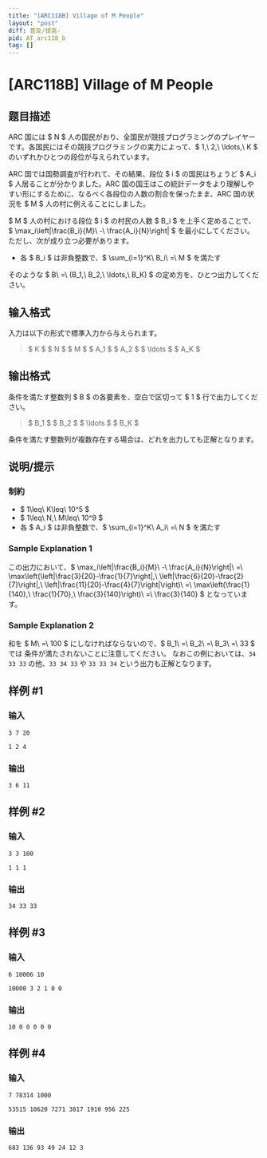 ```yaml
---
title: "[ARC118B] Village of M People"
layout: "post"
diff: 普及/提高-
pid: AT_arc118_b
tag: []
---
```


# [ARC118B] Village of M People

## 题目描述

[problemUrl]: https://atcoder.jp/contests/arc118/tasks/arc118_b

ARC 国には $ N $ 人の国民がおり、全国民が競技プログラミングのプレイヤーです。各国民にはその競技プログラミングの実力によって、$ 1,\ 2,\ \ldots,\ K $ のいずれかひとつの段位が与えられています。

ARC 国では国勢調査が行われて、その結果、段位 $ i $ の国民はちょうど $ A_i $ 人居ることが分かりました。ARC 国の国王はこの統計データをより理解しやすい形にするために、なるべく各段位の人数の割合を保ったまま、ARC 国の状況を $ M $ 人の村に例えることにしました。

$ M $ 人の村における段位 $ i $ の村民の人数 $ B_i $ を上手く定めることで、$ \max_i\left|\frac{B_i}{M}\ -\ \frac{A_i}{N}\right| $ を最小にしてください。ただし、次が成り立つ必要があります。

- 各 $ B_i $ は非負整数で、$ \sum_{i=1}^K\ B_i\ =\ M $ を満たす

そのような $ B\ =\ (B_1,\ B_2,\ \ldots,\ B_K) $ の定め方を、ひとつ出力してください。

## 输入格式

入力は以下の形式で標準入力から与えられます。

> $ K $ $ N $ $ M $ $ A_1 $ $ A_2 $ $ \ldots $ $ A_K $

## 输出格式

条件を満たす整数列 $ B $ の各要素を、空白で区切って $ 1 $ 行で出力してください。

> $ B_1 $ $ B_2 $ $ \ldots $ $ B_K $

条件を満たす整数列が複数存在する場合は、どれを出力しても正解となります。

## 说明/提示

### 制約

- $ 1\leq\ K\leq\ 10^5 $
- $ 1\leq\ N,\ M\leq\ 10^9 $
- 各 $ A_i $ は非負整数で、$ \sum_{i=1}^K\ A_i\ =\ N $ を満たす

### Sample Explanation 1

この出力において、$ \max_i\left|\frac{B_i}{M}\ -\ \frac{A_i}{N}\right|\ =\ \max\left(\left|\frac{3}{20}-\frac{1}{7}\right|,\ \left|\frac{6}{20}-\frac{2}{7}\right|,\ \left|\frac{11}{20}-\frac{4}{7}\right|\right)\ =\ \max\left(\frac{1}{140},\ \frac{1}{70},\ \frac{3}{140}\right)\ =\ \frac{3}{140} $ となっています。

### Sample Explanation 2

和を $ M\ =\ 100 $ にしなければならないので、$ B_1\ =\ B_2\ =\ B_3\ =\ 33 $ では 条件が満たされないことに注意してください。 なおこの例においては、`34 33 33` の他、`33 34 33` や `33 33 34` という出力も正解となります。

## 样例 #1

### 输入

```
3 7 20
1 2 4
```

### 输出

```
3 6 11
```

## 样例 #2

### 输入

```
3 3 100
1 1 1
```

### 输出

```
34 33 33
```

## 样例 #3

### 输入

```
6 10006 10
10000 3 2 1 0 0
```

### 输出

```
10 0 0 0 0 0
```

## 样例 #4

### 输入

```
7 78314 1000
53515 10620 7271 3817 1910 956 225
```

### 输出

```
683 136 93 49 24 12 3
```

